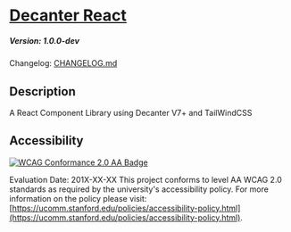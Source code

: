 # [Decanter React](https://github.com/SU-SWS/decanter-react)
##### Version: 1.0.0-dev

Changelog: [CHANGELOG.md](CHANGELOG.md)


Description
---

A React Component Library using Decanter V7+ and TailWindCSS

Accessibility
---
[![WCAG Conformance 2.0 AA Badge](https://www.w3.org/WAI/wcag2AA-blue.png)](https://www.w3.org/TR/WCAG20/)

Evaluation Date: 201X-XX-XX
This project conforms to level AA WCAG 2.0 standards as required by the university's accessibility policy. For more information on the policy please visit: [https://ucomm.stanford.edu/policies/accessibility-policy.html](https://ucomm.stanford.edu/policies/accessibility-policy.html).
